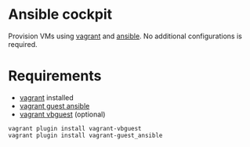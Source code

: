 # Ansible cockpit
Provision VMs using [vagrant](https://www.vagrantup.com/docs/index.html) and [ansible](https://docs.ansible.com/).
No additional configurations is required.

# Requirements
- [vagrant](https://www.vagrantup.com/) installed
- [vagrant guest ansible](https://github.com/vovimayhem/vagrant-guest_ansible)
- [vagrant vbguest](https://github.com/dotless-de/vagrant-vbguest) (optional)

```
vagrant plugin install vagrant-vbguest
vagrant plugin install vagrant-guest_ansible
```
